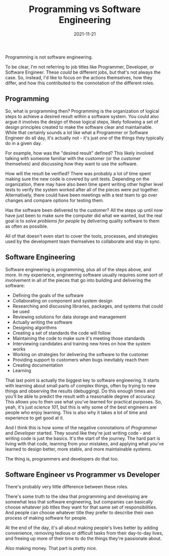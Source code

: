 ﻿---
title: Programming vs Software Engineering
date: 2021-11-21
authors:
  - name: rthomasv3
    link: https://github.com/rthomasv3
    image: https://avatars.githubusercontent.com/u/39268276?v=4
tags:
  - Programming
  - Software Engineering
excludeSearch: false
---

Programming is not software engineering.

To be clear, I'm not referring to job titles like Programmer, Developer, or Software Engineer. These _could_ be different jobs, but that's not always the case. So, instead, I'd like to focus on the actions themselves, how they differ, and how this contributed to the connotation of the different roles.
<!--more-->

## Programming

So, what is programming then? Programming is the organization of logical steps to achieve a desired result within a software system. You could also argue it involves the design of those logical steps, likely following a set of design principles created to make the software clear and maintainable. While that certainly sounds a lot like what a Programmer or Software Engineer do all day, it's actually not - it's just _one_ of the things they typically do in a given day.

For example, how was the "desired result" defined? This likely involved talking with someone familiar with the customer (or the customer themselves) and discussing how they want to use the software.

How will the result be verified? There was probably a lot of time spent making sure the new code is covered by unit tests. Depending on the organization, there may have also been time spent writing other higher level tests to verify the system worked after all of the pieces were put together. Alternatively, there could have been meetings with a test team to go over changes and compare options for testing them.

Has the software been delivered to the customer? All the steps up until now have just been to make sure the computer did what we wanted, but the real goal is to _solve problems for people_ by delivering quality software to them as often as possible.

All of that doesn't even start to cover the tools, processes, and strategies used by the development team themselves to collaborate and stay in sync.

## Software Engineering

Software engineering is programming, plus all of the steps above, and more. In my experience, engineering software usually requires some sort of involvement in all of the pieces that go into building and delivering the software:

* Defining the goals of the software
* Collaborating on component and system design
* Researching and discussing libraries, packages, and systems that could be used
* Reviewing solutions for data storage and management
* Actually writing the software
* Designing algorithms
* Creating a set of standards the code will follow
* Maintaining the code to make sure it's meeting those standards
* Interviewing candidates and training new hires on how the system works
* Working on strategies for delivering the software to the customer
* Providing support to customers when bugs inevitably reach them
* Creating documentation
* Learning

That last point is actually the biggest key to software engineering. It starts with learning about small parts of complex things, often by trying to new things and observing the results (debugging). Do this enough times and you'll be able to predict the result with a reasonable degree of accuracy. This allows you to then use what you've learned for practical purposes. So, yeah, it's just _science 101_, but this is why some of the best engineers are people who enjoy learning. This is also why it takes a lot of time and experience to get good at it.

And I think this is how some of the negative connotations of _Programmer_ and _Developer_ started. They sound like they're just writing code - and writing code is just the basics. It's the start of the journey. The hard part is living with that code, learning from your mistakes, and applying what you've learned to design better, more stable, and more maintainable systems.

The thing is, programmers and developers do that too.


## Software Engineer vs Programmer vs Developer

There's probably very little difference between these roles.

There's some truth to the idea that programming and developing are somewhat less that software engineering, but companies can basically choose whatever job titles they want for that same set of responsibilities. And people can choose whatever title they prefer to describe their own process of making software for people.

At the end of the day, it's all about making people's lives better by adding convenience, removing tedious or difficult tasks from their day-to-day lives, and freeing up more of their time to do the things they're passionate about.

Also making money. That part is pretty nice.
